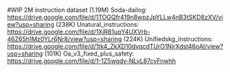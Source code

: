 #WIP 2M instruction dataset
(1.19M) Soda-dailog: https://drive.google.com/file/d/1TOGQfr419n8wpzJpYLLw4nB3tSKD8zXV/view?usp=sharing 
(238K) Unatural_instructions: https://drive.google.com/file/d/1XjR81uqY4UXVrb-46Z65h1Mz0YLr6Nr8/view?usp=sharing 
(224K) Unifiedskg_instructions: https://drive.google.com/file/d/1tk4_ZkXD10dvqcdTUrO1NjrXdst46oAl/view?usp=sharing 
(101K) Oa_v3_fixed_plus_safety: https://drive.google.com/file/d/1-1Z5wgdv-NLvL87cyFnwhh
